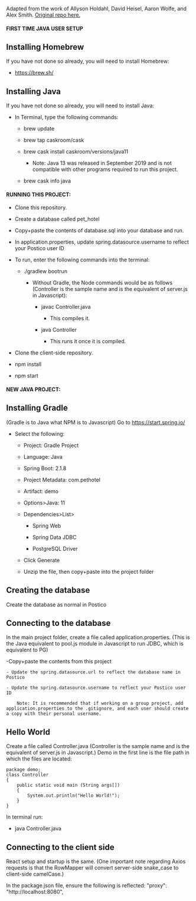 Adapted from the work of Allyson Holdahl, David Heisel, Aaron Wolfe, and Alex Smith. [Original repo here.](https://github.com/aholdahl/pet-hotel-server)


#### FIRST TIME JAVA USER SETUP

## Installing Homebrew

If you have not done so already, you will need to install Homebrew:

- https://brew.sh/

## Installing Java

If you have not done so already, you will need to install Java:

- In Terminal, type the following commands:

    - brew update

    - brew tap caskroom/cask

    - brew cask install caskroom/versions/java11

        - Note: Java 13 was released in September 2019 and is not compatible with other programs required to run this project.

    - brew cask info java

#### RUNNING THIS PROJECT:

- Clone this repository.

- Create a database called pet_hotel

- Copy+paste the contents of database.sql into your database and run.

- In application.properties, update spring.datasource.username to reflect your Postico user ID


- To run, enter the following commands into the terminal:

    - ./gradlew bootrun

        - Without Gradle, the Node commands would be as follows (Controller is the sample name and is the equivalent of server.js in Javascript):

            - javac Controller.java

                - This compiles it.

            - java Controller

                - This runs it once it is compiled.


- Clone the client-side repository.

- npm install

- npm start


#### NEW JAVA PROJECT:

## Installing Gradle
(Gradle is to Java what NPM is to Javascript)
Go to https://start.spring.io/

- Select the following:

    - Project: Gradle Project

    - Language: Java

    - Spring Boot: 2.1.8

    - Project Metadata: com.pethotel

    - Artifact: demo

    - Options>Java: 11

    - Dependencies>List>

        - Spring Web

        - Spring Data JDBC

        - PostgreSQL Driver

    - Click Generate

    - Unzip the file, then copy+paste into the project folder

## Creating the database
Create the database as normal in Postico

## Connecting to the database
In the main project folder, create a file called application.properties. (This is the Java equivalent to pool.js module in Javascript to run JDBC, which is equivalent to PG)

-Copy+paste the contents from this project

    - Update the spring.datasource.url to reflect the database name in Postico

    - Update the spring.datasource.username to reflect your Postico user ID

        Note: It is recommended that if working on a group project, add application.properties to the .gitignore, and each user should create a copy with their personal username.

## Hello World
Create a file called Controller.java (Controller is the sample name and is the equivalent of server.js in Javascript.) Demo in the first line is the file path in which the files are located:

    package demo;
    class Controller
    {
        public static void main (String args[])
        {
            System.out.println("Hello World!");
        }
    }

In terminal run:

- java Controller.java

## Connecting to the client side
React setup and startup is the same.
(One important note regarding Axios requests is that the RowMapper will convert server-side snake_case to client-side camelCase.)

In the package.json file, ensure the following is reflected:
    "proxy": "http://localhost:8080",